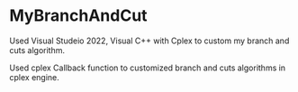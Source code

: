 # MyBranchAndCut
Used Visual Studeio 2022, Visual C++ with Cplex to custom my branch and cuts algorithm.

Used cplex Callback function to customized branch and cuts algorithms in cplex engine.
